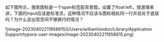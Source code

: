 如下图所示，搜索图标是一个span标签配背景图，设置了float:left，按道理来讲，下面的input应该是标准流，这种情况不应该与图标相处同一行并且处于底层吗？为什么会出现空间不够换行的情况？

![image-20230402211958615](/Users/williamlondon/Library/Application Support/typora-user-images/image-20230402211958615.png)